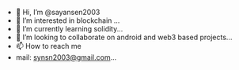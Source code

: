 - 👋 Hi, I’m @sayansen2003
- 👀 I’m interested in blockchain ...
- 🌱 I’m currently learning solidity...
- 💞️ I’m looking to collaborate on android and web3 based projects...
- 📫 How to reach me  
- mail: synsn2003@gmail.com...

<!---
sayansen2003/sayansen2003 is a ✨ special ✨ repository because its `README.md` (this file) appears on your GitHub profile.
You can click the Preview link to take a look at your changes.
--->
